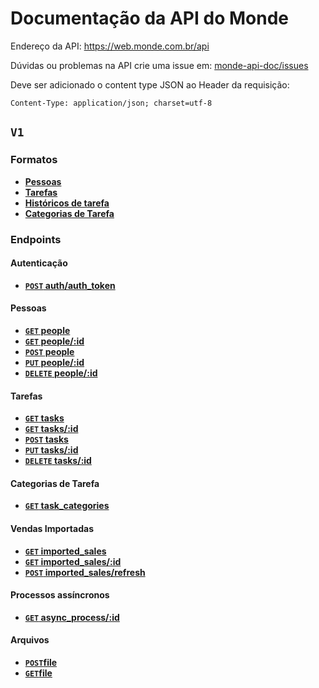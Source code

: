 # Documentação da API do Monde

Endereço da API: https://web.monde.com.br/api

Dúvidas ou problemas na API crie uma issue em: [monde-api-doc/issues](https://github.com/monde-sistemas/monde-api-doc/issues)

Deve ser adicionado o content type JSON ao Header da requisição:

```
Content-Type: application/json; charset=utf-8
```

## <code>V1</code>

### Formatos
- **[Pessoas](v1/full_format.md#pessoas)**
- **[Tarefas](v1/full_format.md#tarefas)**
- **[Históricos de tarefa](v1/full_format.md#histórico-de-tarefa)**
- **[Categorias de Tarefa](v1/full_format.md#categorias-de-tarefa)**

### Endpoints

#### Autenticação
- **[<code>POST</code> auth/auth_token](v1/authentication/POST_auth_token.md)**

#### Pessoas
- **[<code>GET</code> people](v1/people/GET_people.md)**
- **[<code>GET</code> people/:id](v1/people/GET_people_show.md)**
- **[<code>POST</code> people](v1/people/POST_people.md)**
- **[<code>PUT</code> people/:id](v1/people/PUT_people_edit.md)**
- **[<code>DELETE</code> people/:id](v1/people/DELETE_people.md)**


#### Tarefas
- **[<code>GET</code> tasks](v1/tasks/GET_tasks.md)**
- **[<code>GET</code> tasks/:id](v1/tasks/GET_tasks_show.md)**
- **[<code>POST</code> tasks](v1/tasks/POST_tasks.md)**
- **[<code>PUT</code> tasks/:id](v1/tasks/PUT_tasks_edit.md)**
- **[<code>DELETE</code> tasks/:id](v1/tasks/DELETE_tasks.md)**

#### Categorias de Tarefa
- **[<code>GET</code> task_categories](v1/task_categories/GET_task_categories.md)**

#### Vendas Importadas
- **[<code>GET</code> imported_sales](v1/imported_sales/GET_imported_sales.md)**
- **[<code>GET</code> imported_sales/:id](v1/imported_sales/GET_imported_sales_show.md)**
- **[<code>POST</code> imported_sales/refresh](v1/imported_sales/POST_imported_sales_refresh.md)**

#### Processos assíncronos
- **[<code>GET</code> async_process/:id](v1/async_process/GET_async_process_show.md)**

#### Arquivos
- **[<code>POST</code>file](v1/file/POST_file.md)**
- **[<code>GET</code>file](v1/file/GET_file.md)**
